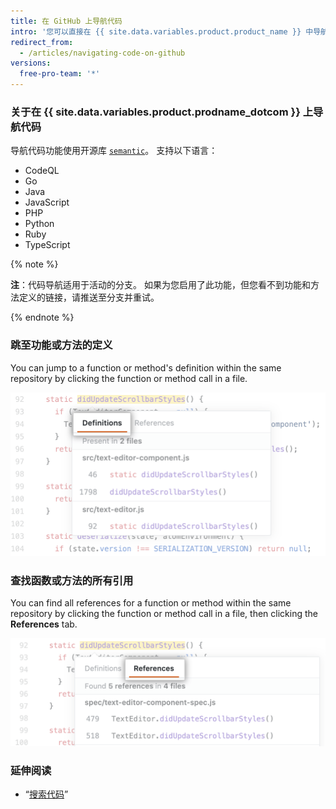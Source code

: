 ```yaml
---
title: 在 GitHub 上导航代码
intro: '您可以直接在 {{ site.data.variables.product.product_name }} 中导航代码，来理解仓库内及仓库之间的关系。'
redirect_from:
  - /articles/navigating-code-on-github
versions:
  free-pro-team: '*'
---
```


### 关于在 {{ site.data.variables.product.prodname_dotcom }} 上导航代码

导航代码功能使用开源库 [`semantic`](https://github.com/github/semantic)。 支持以下语言：
- CodeQL
- Go
- Java
- JavaScript
- PHP
- Python
- Ruby
- TypeScript

{% note %}

**注**：代码导航适用于活动的分支。 如果为您启用了此功能，但您看不到功能和方法定义的链接，请推送至分支并重试。

{% endnote %}

### 跳至功能或方法的定义

You can jump to a function or method's definition within the same repository by clicking the function or method call in a file.

![跳至定义选项卡](/assets/images/help/repository/jump-to-definition-tab.png)

### 查找函数或方法的所有引用

You can find all references for a function or method within the same repository by clicking the function or method call in a file, then clicking the **References** tab.

![查找所有引用选项卡](/assets/images/help/repository/find-all-references-tab.png)

### 延伸阅读
- “[搜索代码](/github/searching-for-information-on-github/searching-code)”
